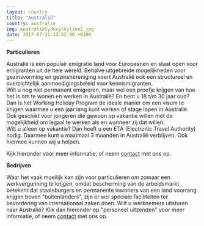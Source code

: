```yaml
---
layout: country
title: "Australië"
country: australie
img: AustraliaSydneySkyline2.jpg
date: 2017-07-21 12:52:00 +0300
---
```


<p><strong>Particulieren</strong><br/>

Australië is een populair  emigratie land voor Europeanen en staat open voor emigranten uit de hele wereld. Behalve uitgebreide mogelijkheden voor gezinsvorming en gezinshereniging voert Australië ook een structureel en overzichtelijk aanmoedigingsbeleid voor kennismigranten.<br/>
Wilt u nog niet permanent emigreren, maar wel een proefje krijgen van hoe het is om te wonen en werken in Australië? En bent u 18 t/m 30 jaar oud? Dan is het Working Holiday Program de ideale manier om een visum te krijgen waarmee u een jaar lang kunt werken of stage lopen in Australië. Ook geschikt voor jongeren die gewoon op vakantie willen met de mogelijkheid om legaal te werken als en wanneer zij dat willen.<br/>
Wilt u alleen op vakantie? Dan heeft u een ETA (Electronic Travel Authority) nodig. Daarmee kunt u maximaal 3 maanden in Australië verblijven. Ook hiermee kunnen wij u helpen.<br/>

<p>Kijk hieronder voor meer informatie, of neem <a href="{{ site.baseurl }}/contact">contact</a> met ons op.<p/>

<p><strong>Bedrijven</strong><br/>

Waar het vaak moeilijk kan zijn voor particulieren om zomaar een werkvergunning te krijgen, omdat bescherming van de arbeidsmarkt betekent dat staatsburgers en permanente inwoners van een land voorrang krijgen boven "buitenlanders", zijn er wel speciale faciliteiten ter bevordering van internationaal zaken doen. Wilt u werknemers uitsturen naar Australië? Klik dan hieronder op "personeel uitzenden" voor meer informatie, of neem <a href="{{ site.baseurl }}/contact">contact</a> met ons op.
